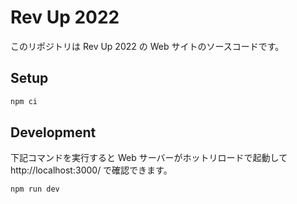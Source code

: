 # Rev Up 2022

このリポジトリは Rev Up 2022 の Web サイトのソースコードです。

## Setup

```bash
npm ci
```

## Development

下記コマンドを実行すると Web サーバーがホットリロードで起動して http://localhost:3000/ で確認できます。

```bash
npm run dev
```
